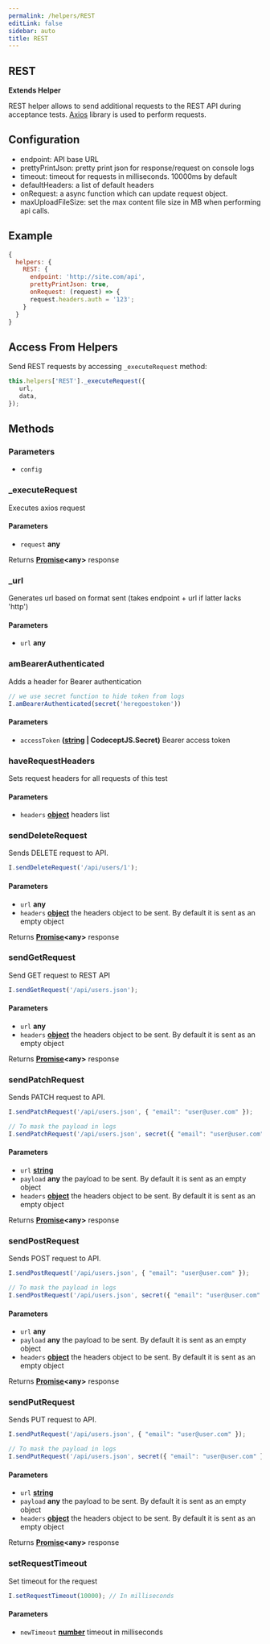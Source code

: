 ```yaml
---
permalink: /helpers/REST
editLink: false
sidebar: auto
title: REST
---
```


<!-- Generated by documentation.js. Update this documentation by updating the source code. -->

## REST

**Extends Helper**

REST helper allows to send additional requests to the REST API during acceptance tests.
[Axios][1] library is used to perform requests.

## Configuration

-   endpoint: API base URL
-   prettyPrintJson: pretty print json for response/request on console logs
-   timeout: timeout for requests in milliseconds. 10000ms by default
-   defaultHeaders: a list of default headers
-   onRequest: a async function which can update request object.
-   maxUploadFileSize: set the max content file size in MB when performing api calls.

## Example

```js
{
  helpers: {
    REST: {
      endpoint: 'http://site.com/api',
      prettyPrintJson: true,
      onRequest: (request) => {
      request.headers.auth = '123';
    }
  }
}
```

## Access From Helpers

Send REST requests by accessing `_executeRequest` method:

```js
this.helpers['REST']._executeRequest({
   url,
   data,
});
```

## Methods

### Parameters

-   `config`  

### _executeRequest

Executes axios request

#### Parameters

-   `request` **any** 

Returns **[Promise][2]&lt;any>** response

### _url

Generates url based on format sent (takes endpoint + url if latter lacks 'http')

#### Parameters

-   `url` **any** 

### amBearerAuthenticated

Adds a header for Bearer authentication

```js
// we use secret function to hide token from logs
I.amBearerAuthenticated(secret('heregoestoken'))
```

#### Parameters

-   `accessToken` **([string][3] | CodeceptJS.Secret)** Bearer access token

### haveRequestHeaders

Sets request headers for all requests of this test

#### Parameters

-   `headers` **[object][4]** headers list

### sendDeleteRequest

Sends DELETE request to API.

```js
I.sendDeleteRequest('/api/users/1');
```

#### Parameters

-   `url` **any** 
-   `headers` **[object][4]** the headers object to be sent. By default it is sent as an empty object 

Returns **[Promise][2]&lt;any>** response

### sendGetRequest

Send GET request to REST API

```js
I.sendGetRequest('/api/users.json');
```

#### Parameters

-   `url` **any** 
-   `headers` **[object][4]** the headers object to be sent. By default it is sent as an empty object 

Returns **[Promise][2]&lt;any>** response

### sendPatchRequest

Sends PATCH request to API.

```js
I.sendPatchRequest('/api/users.json', { "email": "user@user.com" });

// To mask the payload in logs
I.sendPatchRequest('/api/users.json', secret({ "email": "user@user.com" }));
```

#### Parameters

-   `url` **[string][3]** 
-   `payload` **any** the payload to be sent. By default it is sent as an empty object 
-   `headers` **[object][4]** the headers object to be sent. By default it is sent as an empty object 

Returns **[Promise][2]&lt;any>** response

### sendPostRequest

Sends POST request to API.

```js
I.sendPostRequest('/api/users.json', { "email": "user@user.com" });

// To mask the payload in logs
I.sendPostRequest('/api/users.json', secret({ "email": "user@user.com" }));
```

#### Parameters

-   `url` **any** 
-   `payload` **any** the payload to be sent. By default it is sent as an empty object 
-   `headers` **[object][4]** the headers object to be sent. By default it is sent as an empty object 

Returns **[Promise][2]&lt;any>** response

### sendPutRequest

Sends PUT request to API.

```js
I.sendPutRequest('/api/users.json', { "email": "user@user.com" });

// To mask the payload in logs
I.sendPutRequest('/api/users.json', secret({ "email": "user@user.com" }));
```

#### Parameters

-   `url` **[string][3]** 
-   `payload` **any** the payload to be sent. By default it is sent as an empty object 
-   `headers` **[object][4]** the headers object to be sent. By default it is sent as an empty object 

Returns **[Promise][2]&lt;any>** response

### setRequestTimeout

Set timeout for the request

```js
I.setRequestTimeout(10000); // In milliseconds
```

#### Parameters

-   `newTimeout` **[number][5]** timeout in milliseconds

[1]: https://github.com/axios/axios

[2]: https://developer.mozilla.org/docs/Web/JavaScript/Reference/Global_Objects/Promise

[3]: https://developer.mozilla.org/docs/Web/JavaScript/Reference/Global_Objects/String

[4]: https://developer.mozilla.org/docs/Web/JavaScript/Reference/Global_Objects/Object

[5]: https://developer.mozilla.org/docs/Web/JavaScript/Reference/Global_Objects/Number
